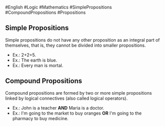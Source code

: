 #English #Logic #Mathematics #SimplePropositions #CompoundPropositions #Propositions 

## Simple Propositions

Simple propositions do not have any other proposition as an integral part of themselves, that is, they cannot be divided into smaller propositions.

- Ex.: 2+2=5.
- Ex.: The earth is blue.
- Ex.: Every man is mortal.

## Compound Propositions

Compound propositions are formed by two or more simple propositions linked by logical connectives (also called logical operators).

- Ex.: John is a teacher **AND** Maria is a doctor.
- Ex.: I'm going to the market to buy oranges **OR** I'm going to the pharmacy to buy medicine.